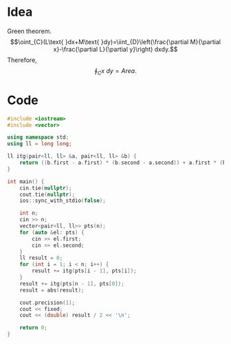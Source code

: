 # Idea
Green theorem.
$$\oint_{C}(L\text{ }dx+M\text{ }dy)=\iint_{D}\left(\frac{\partial M}{\partial x}-\frac{\partial L}{\partial y}\right) dxdy.$$
Therefore,
$$\oint_{C} x\text{ }dy=Area.$$


# Code
```cpp
#include <iostream>
#include <vector>

using namespace std;
using ll = long long;

ll itg(pair<ll, ll> &a, pair<ll, ll> &b) {
    return ((b.first - a.first) * (b.second - a.second)) + a.first * (b.second - a.second) * 2;
}

int main() {
    cin.tie(nullptr);
    cout.tie(nullptr);
    ios::sync_with_stdio(false);

    int n;
    cin >> n;
    vector<pair<ll, ll>> pts(n);
    for (auto &el: pts) {
        cin >> el.first;
        cin >> el.second;
    }
    ll result = 0;
    for (int i = 1; i < n; i++) {
        result += itg(pts[i - 1], pts[i]);
    }
    result += itg(pts[n - 1], pts[0]);
    result = abs(result);

    cout.precision(1);
    cout << fixed;
    cout << (double) result / 2 << '\n';

    return 0;
}

```